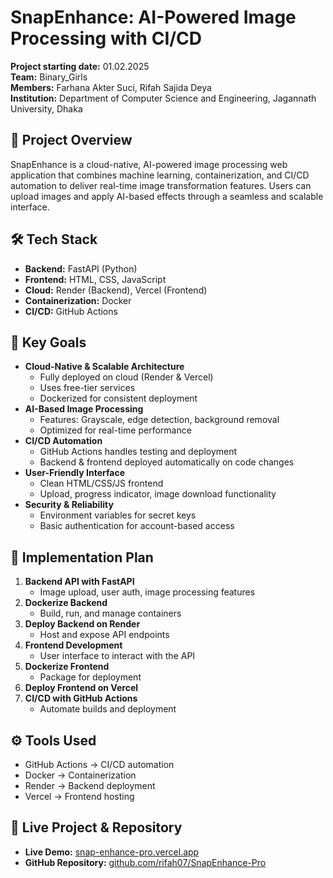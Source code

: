 # SnapEnhance: AI-Powered Image Processing with CI/CD

**Project starting date:** 01.02.2025  
**Team:** Binary_Girls  
**Members:** Farhana Akter Suci, Rifah Sajida Deya  
**Institution:** Department of Computer Science and Engineering, Jagannath University, Dhaka

## 🚀 Project Overview
SnapEnhance is a cloud-native, AI-powered image processing web application that combines machine learning, containerization, and CI/CD automation to deliver real-time image transformation features. Users can upload images and apply AI-based effects through a seamless and scalable interface.

## 🛠 Tech Stack
- **Backend:** FastAPI (Python)
- **Frontend:** HTML, CSS, JavaScript
- **Cloud:** Render (Backend), Vercel (Frontend)
- **Containerization:** Docker
- **CI/CD:** GitHub Actions

## 🎯 Key Goals
- **Cloud-Native & Scalable Architecture**
  - Fully deployed on cloud (Render & Vercel)
  - Uses free-tier services
  - Dockerized for consistent deployment
- **AI-Based Image Processing**
  - Features: Grayscale, edge detection, background removal
  - Optimized for real-time performance
- **CI/CD Automation**
  - GitHub Actions handles testing and deployment
  - Backend & frontend deployed automatically on code changes
- **User-Friendly Interface**
  - Clean HTML/CSS/JS frontend
  - Upload, progress indicator, image download functionality
- **Security & Reliability**
  - Environment variables for secret keys
  - Basic authentication for account-based access

## 📌 Implementation Plan
1. **Backend API with FastAPI**
   - Image upload, user auth, image processing features
2. **Dockerize Backend**
   - Build, run, and manage containers
3. **Deploy Backend on Render**
   - Host and expose API endpoints
4. **Frontend Development**
   - User interface to interact with the API
5. **Dockerize Frontend**
   - Package for deployment
6. **Deploy Frontend on Vercel**
7. **CI/CD with GitHub Actions**
   - Automate builds and deployment

## ⚙ Tools Used
- GitHub Actions → CI/CD automation  
- Docker → Containerization  
- Render → Backend deployment  
- Vercel → Frontend hosting  

## 📸 Live Project & Repository
- **Live Demo:** [snap-enhance-pro.vercel.app](https://snap-enhance-pro.vercel.app/)
- **GitHub Repository:** [github.com/rifah07/SnapEnhance-Pro](https://github.com/rifah07/SnapEnhance-Pro)
